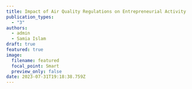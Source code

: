 ```yaml
---
title: Impact of Air Quality Regulations on Entrepreneurial Activity
publication_types:
  - "3"
authors:
  - admin
  - Samia Islam
draft: true
featured: true
image:
  filename: featured
  focal_point: Smart
  preview_only: false
date: 2023-07-31T19:18:38.759Z
---
```


